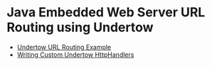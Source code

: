 # Java Embedded Web Server URL Routing using Undertow

* [Undertow URL Routing Example](https://www.stubbornjava.com/posts/url-routing-with-undertow-embedded-http-server)
* [Writing Custom Undertow HttpHandlers](https://www.stubbornjava.com/posts/undertow-writing-custom-httphandlers)
